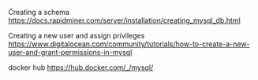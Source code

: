 Ćreating a schema
https://docs.rapidminer.com/server/installation/creating_mysql_db.html

Creating a new user and assign privileges
https://www.digitalocean.com/community/tutorials/how-to-create-a-new-user-and-grant-permissions-in-mysql

docker hub
https://hub.docker.com/_/mysql/